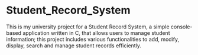 # Student_Record_System
This is my university project for a Student Record System, a simple console-based application written in C, that allows users to manage student information; this project includes various functionalities to add, modify, display, search and manage student records efficiently.
